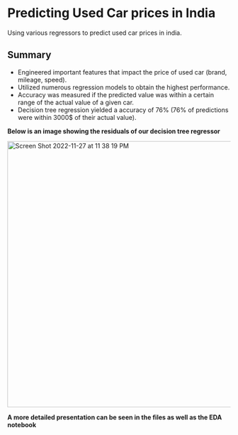 # Predicting Used Car prices in India
Using various regressors to predict used car prices in india. 


## Summary
* Engineered important features that impact the price of used car (brand, mileage, speed).
* Utilized numerous regression models to obtain the highest performance. 
* Accuracy was measured if the predicted value was within a certain range of the actual value of a given car. 
* Decision tree regression yielded a accuracy of 76% (76% of predictions were within 3000$ of their actual value).


**Below is an image showing the residuals of our decision tree regressor**

   <img width="600" alt="Screen Shot 2022-11-27 at 11 38 19 PM" src="https://user-images.githubusercontent.com/57921290/204220398-5a8739a6-183f-46d6-8927-f039fc777373.png">


**A more detailed presentation can be seen in the files as well as the EDA notebook**
